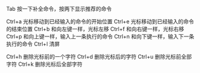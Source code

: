 Tab       按一下补全命令，按两下显示推荐的命令

Ctrl+a    光标移动到已经输入的命令的开始位置
Ctrl+e    光标移动到已经输入的命令的结束位置
Ctrl+b    和向左键一样，光标左移
Ctrl+f    和向右键一样，光标右移
Ctrl+p    和向上键一样，输入上一条执行的命令
Ctrl+n    和向下键一样，输入下一条执行的命令
Ctrl+l    清屏

Ctrl+h    删除光标前的一个字符
Ctrl+d    删除光标后的字符
Ctrl+u    删除光标前全部字符
Ctrl+k    删除光标后全部字符



